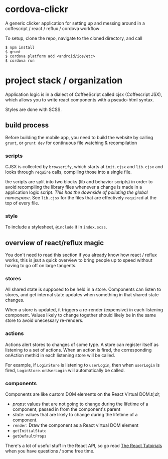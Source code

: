 # cordova-clickr
A generic clicker application for setting up and messing around in a
coffescript / react / reflux / cordova workflow

To setup, clone the repo, navigate to the cloned directory, and call

    $ npm install
    $ grunt
    $ cordova platform add <android/ios/etc>
    $ cordova run



# project stack / organization
Application logic is in a dialect of CoffeeScript called cjsx
(Coffescript JSX), which allows you to write react components with a
pseudo-html syntax.

Styles are done with SCSS.


## build process
Before building the mobile app, you need to build the website by calling
`grunt`, or `grunt dev` for continuous file watching & recompilation

### scripts
CJSX is collected by `browserify`, which starts at `init.cjsx` and `lib.cjsx`
and looks through `require` calls, compiling those into a single file.

the scripts are split into two blocks (lib and behavior scripts) in order to
avoid recompiling the library files whenever a change is made in a
application logic script. *This has the downside of polluting the global
namespace*. See `lib.cjsx` for the files that are effectively `require`d at
the top of every file.

### style
To include a stylesheet, `@include` it in `index.scss`.


## overview of react/reflux magic
You don't need to read this section if you already know how react / reflux
works, this is jsut a quick overview to bring people up to speed without having
to go off on large tangents.

### stores
All shared state is supposed to be held in a store. Components can listen to
stores, and get internal state updates when something in that shared state
changes. 

When a store is updated, it triggers a re-render (expensive) in each listening
component. Values likely to change together should likely be in the same
store to avoid unecessary re-renders.

### actions
Actions alert stores to changes of some type. A store can register itself as
listening to a set of actions. When an action is fired, the corresponding
onAction methid in each listening store will be called.

For example, if `LoginStore` is listening to `userLogin`, then when `userLogin`
is fired, `LoginStore.onUserLogin` will automatically be called.

### components
Components are like custom DOM elements on the React Virtual DOM.*tl;dr,*

- *props*: values that are not going to change during the lifetime of a
    component, passed in from the component's parent
- *state*: values that are likely to change during the lifetime of a component.
- `render`: Draw the component as a React virtual DOM element
- `getInitialState` 
- `getDefaultProps`

There's a lot of useful stuff in the React API, so go read
[The React Tutoirials](https://facebook.github.io/react/docs/tutorial.html)
when you have questions / some free time.
